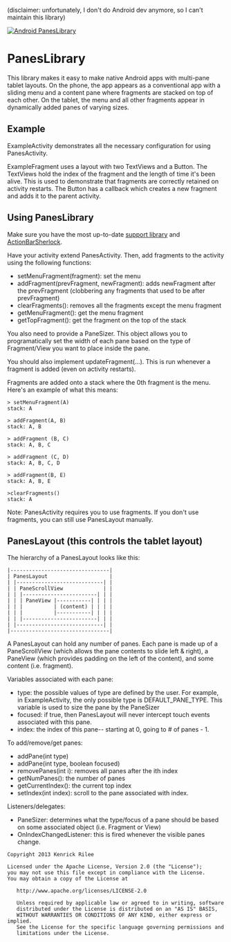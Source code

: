 (disclaimer: unfortunately, I don't do Android dev anymore, so I can't maintain this library)

[![Android PanesLibrary](http://i.imgur.com/y213zca.png)](https://www.youtube.com/watch?v=UA-lAGVXoLU&feature=youtu.be)

# PanesLibrary

This library makes it easy to make native Android apps with multi-pane tablet layouts. On the phone, the app appears as a conventional app with a sliding menu and a content pane where fragments are stacked on top of each other. On the tablet, the menu and all other fragments appear in dynamically added panes of varying sizes. 

## Example

ExampleActivity demonstrates all the necessary configuration for using PanesActivity.

ExampleFragment uses a layout with two TextViews and a Button. The TextViews hold the index of the fragment and the length of time it's been alive. This is used to demonstrate that fragments are correctly retained on activity restarts. The Button has a callback which creates a new fragment and adds it to the parent activity.

## Using PanesLibrary

Make sure you have the most up-to-date [support library](http://developer.android.com/training/basics/fragments/support-lib.html) and [ActionBarSherlock](http://actionbarsherlock.com/).

Have your activity extend PanesActivity. Then, add fragments to the activity using the following functions:

 * setMenuFragment(fragment): set the menu
 * addFragment(prevFragment, newFragment): adds newFragment after the prevFragment (clobbering any fragments that used to be after prevFragment)
 * clearFragments(): removes all the fragments except the menu fragment
 * getMenuFragment(): get the menu fragment
 * getTopFragment(): get the fragment on the top of the stack

You also need to provide a PaneSizer. This object allows you to programatically set the width of each pane based on the type of Fragment/View you want to place inside the pane.

You should also implement updateFragment(...). This is run whenever a fragment is added (even on activity restarts).
 
Fragments are added onto a stack where the 0th fragment is the menu. Here's an example of what this means:

```
> setMenuFragment(A)
stack: A

> addFragment(A, B)
stack: A, B

> addFragment (B, C)
stack: A, B, C

> addFragment (C, D)
stack: A, B, C, D

> addFragment(B, E)
stack: A, B, E

>clearFragments()
stack: A
```

Note: PanesActivity requires you to use fragments. If you don't use fragments, you can still use PanesLayout manually.

## PanesLayout (this controls the tablet layout)

The hierarchy of a PanesLayout looks like this:
```
|--------------------------------|
| PanesLayout                    |
| |----------------------------| |
| | PaneScrollView             | |
| | |------------------------| | |
| | | PaneView |-----------| | | |
| | |          | (content) | | | |
| | |          |-----------| | | |
| | |------------------------| | |
| |----------------------------| |
|--------------------------------|
```

A PanesLayout can hold any number of panes. Each pane is made up of a PaneScrollView (which allows the pane contents to slide left & right), a PaneView (which provides padding on the left of the content), and some content (i.e. fragment).

Variables associated with each pane:
 * type: the possible values of type are defined by the user. For example, in ExampleActivity, the only possible type is DEFAULT_PANE_TYPE. This variable is used to size the pane by the PaneSizer
 * focused: if true, then PanesLayout will never intercept touch events associated with this pane.
 * index: the index of this pane-- starting at 0, going to # of panes - 1.

To add/remove/get panes:
 * addPane(int type)
 * addPane(int type, boolean focused)
 * removePanes(int i): removes all panes after the ith index
 * getNumPanes(): the number of panes
 * getCurrentIndex(): the current top index
 * setIndex(int index): scroll to the pane associated with index.

Listeners/delegates:
 * PaneSizer: determines what the type/focus of a pane should be based on some associated object (i.e. Fragment or View)
 * OnIndexChangedListener: this is fired whenever the visible panes change.

```
Copyright 2013 Kenrick Rilee

Licensed under the Apache License, Version 2.0 (the "License");
you may not use this file except in compliance with the License.
You may obtain a copy of the License at

   http://www.apache.org/licenses/LICENSE-2.0

   Unless required by applicable law or agreed to in writing, software
   distributed under the License is distributed on an "AS IS" BASIS,
   WITHOUT WARRANTIES OR CONDITIONS OF ANY KIND, either express or implied.
   See the License for the specific language governing permissions and
   limitations under the License.
```
